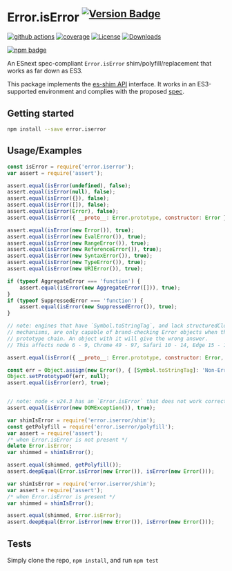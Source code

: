 # Error.isError <sup>[![Version Badge][npm-version-svg]][package-url]</sup>

[![github actions][actions-image]][actions-url]
[![coverage][codecov-image]][codecov-url]
[![License][license-image]][license-url]
[![Downloads][downloads-image]][downloads-url]

[![npm badge][npm-badge-png]][package-url]

An ESnext spec-compliant `Error.isError` shim/polyfill/replacement that works as far down as ES3.

This package implements the [es-shim API](https://github.com/es-shims/api) interface. It works in an ES3-supported environment and complies with the proposed [spec](https://tc39.es/proposal-is-error/).

## Getting started

```sh
npm install --save error.iserror
```

## Usage/Examples

```js
const isError = require('error.iserror');
var assert = require('assert');

assert.equal(isError(undefined), false);
assert.equal(isError(null), false);
assert.equal(isError({}), false);
assert.equal(isError([]), false);
assert.equal(isError(Error), false);
assert.equal(isError({ __proto__: Error.prototype, constructor: Error }), false);

assert.equal(isError(new Error()), true);
assert.equal(isError(new EvalError()), true);
assert.equal(isError(new RangeError()), true);
assert.equal(isError(new ReferenceError()), true);
assert.equal(isError(new SyntaxError()), true);
assert.equal(isError(new TypeError()), true);
assert.equal(isError(new URIError()), true);

if (typeof AggregateError === 'function') {
    assert.equal(isError(new AggregateError([])), true);
}
if (typeof SuppressedError === 'function') {
    assert.equal(isError(new SuppressedError()), true);
}

// note: engines that have `Symbol.toStringTag`, and lack structuredClone, and lack other brand-checking
// mechanisms, are only capable of brand-checking Error objects when they lack a `Symbol.toStringTag` property in their
// prototype chain. An object with it will give the wrong answer.
// This affects node 6 - 9, Chrome 49 - 97, Safari 10 - 14, Edge 15 - 18

assert.equal(isError({ __proto__: Error.prototype, constructor: Error, [Symbol.toStringTag]: 'Error' }), false);

const err = Object.assign(new Error(), { [Symbol.toStringTag]: 'Non-Error' });
Object.setPrototypeOf(err, null);
assert.equal(isError(err), true);


// note: node < v24.3 has an `Error.isError` that does not work correctly with DOMException objects
assert.equal(isError(new DOMException()), true);
```

```js
var shimIsError = require('error.iserror/shim');
const getPolyfill = require('error.iserror/polyfill');
var assert = require('assert');
/* when Error.isError is not present */
delete Error.isError;
var shimmed = shimIsError();

assert.equal(shimmed, getPolyfill());
assert.deepEqual(Error.isError(new Error()), isError(new Error()));
```

```js
var shimIsError = require('error.iserror/shim');
var assert = require('assert');
/* when Error.isError is present */
var shimmed = shimIsError();

assert.equal(shimmed, Error.isError);
assert.deepEqual(Error.isError(new Error()), isError(new Error()));
```

## Tests
Simply clone the repo, `npm install`, and run `npm test`

[package-url]: https://npmjs.org/package/error.iserror
[npm-version-svg]: https://versionbadg.es/es-shims/Error.isError.svg
[deps-svg]: https://david-dm.org/es-shims/Error.isError.svg
[deps-url]: https://david-dm.org/es-shims/Error.isError
[dev-deps-svg]: https://david-dm.org/es-shims/Error.isError/dev-status.svg
[dev-deps-url]: https://david-dm.org/es-shims/Error.isError#info=devDependencies
[npm-badge-png]: https://nodei.co/npm/error.iserror.png?downloads=true&stars=true
[license-image]: https://img.shields.io/npm/l/error.iserror.svg
[license-url]: LICENSE
[downloads-image]: https://img.shields.io/npm/dm/error.iserror.svg
[downloads-url]: https://npm-stat.com/charts.html?package=error.iserror
[codecov-image]: https://codecov.io/gh/es-shims/Error.isError/branch/main/graphs/badge.svg
[codecov-url]: https://app.codecov.io/gh/es-shims/Error.isError/
[actions-image]: https://img.shields.io/endpoint?url=https://github-actions-badge-u3jn4tfpocch.runkit.sh/es-shims/Error.isError
[actions-url]: https://github.com/es-shims/Error.isError/actions
